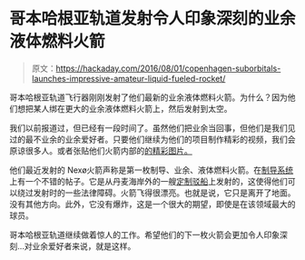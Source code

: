 # 哥本哈根亚轨道发射令人印象深刻的业余液体燃料火箭

> 原文：<https://hackaday.com/2016/08/01/copenhagen-suborbitals-launches-impressive-amateur-liquid-fueled-rocket/>

哥本哈根亚轨道飞行器刚刚发射了他们最新的业余液体燃料火箭。为什么？因为他们想把某人绑在更大的业余液体燃料火箭上，然后发射到太空。

我们以前报道过，但已经有一段时间了。虽然他们把业余当回事，但他们是我们见过的最不业余的业余爱好者。只要他们继续为他们的项目制作精彩的视频，我们会原谅很多人。或者张贴他们火箭内部的[的精彩图片。](http://copenhagensuborbitals.com/roadmap/nexo-i/)

他们最近发射的 Nexø火箭声称是第一枚制导、业余、液体燃料火箭。在[制导系统](http://copenhagensuborbitals.com/nexo-1-guidance-navigation-control/)上有一个不错的帖子。它是从丹麦海岸外的一艘[定制驳船](http://copenhagensuborbitals.com/mission/fleet-3/mlp-sputnik/)上发射的，这使得他们可以绕过发射时的一些法律障碍。火箭飞得很漂亮。也就是说，它只是离开了地面。没有其他方向。此外，它没有爆炸，这是一个很大的期望，即使是在该领域最大的球员。

哥本哈根亚轨道继续做着惊人的工作。希望他们的下一枚火箭会更加令人印象深刻…对业余爱好者来说，就是这样。